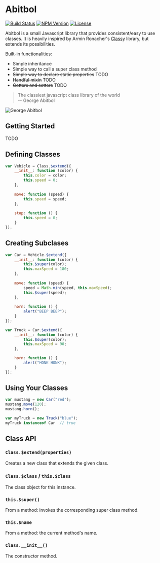 # Abitbol

[![Build Status](https://travis-ci.org/wanadev/abitbol.svg?branch=master)](https://travis-ci.org/wanadev/abitbol)
[![NPM Version](http://img.shields.io/npm/v/abitbol.svg?style=flat)](https://www.npmjs.com/package/abitbol)
[![License](http://img.shields.io/npm/l/abitbol.svg?style=flat)](https://github.com/wanadev/abitbol/blob/master/LICENSE)


Abitbol is a small Javascript library that provides consistent/easy to use classes. It is heavily inspired by  Armin Ronacher's [Classy][] library, but extends its possibilities.

Built-in functionalities:

* Simple inheritance
* Simple way to call a super class method
* ~~Simple way to declare static properties~~ TODO
* ~~Handful mixin~~ TODO
* ~~Getters and setters~~ TODO

> The classiest javascript class library of the world  
> -- George Abitbol

![George Abitbol](http://pix.toile-libre.org/upload/original/1439302256.png)


## Getting Started

TODO


## Defining Classes

```javascript
var Vehicle = Class.$extend({
    __init__: function (color) {
        this.color = color;
        this.speed = 0;
    },
    
    move: function (speed) {
        this.speed = speed;
    },
    
    stop: function () {
        this.speed = 0;
    }
});
```

## Creating Subclases

```javascript
var Car = Vehicle.$extend({
    __init__: function (color) {
        this.$super(color);
        this.maxSpeed = 180;
    },
    
    move: function (speed) {
        speed = Math.min(speed, this.maxSpeed);
        this.$super(speed);
    },
    
    horn: function () {
        alert("BEEP BEEP");
    }
});

var Truck = Car.$extend({
    __init__: function (color) {
        this.$super(color);
        this.maxSpeed = 90;
    },

    horn: function () {
        alert("HONK HONK");
    }
});
```

## Using Your Classes

```javascript
var mustang = new Car("red");
mustang.move(120);
mustang.horn();

var myTruck = new Truck("blue");
myTruck instanceof Car  // true
```


## Class API

### `Class.$extend(properties)`

Creates a new class that extends the given class.

### `Class.$class` / `this.$class`

The class object for this instance.

### `this.$super()`

From a method: invokes the corresponding super class method.

### `this.$name`

From a method: the current method's name.

### `Class.__init__()`

The constructor method.


[Classy]: https://github.com/mitsuhiko/classy
